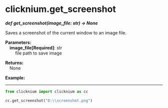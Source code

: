 
# clicknium.get_screenshot
***def get_screenshot(image_file: str) -> None***  

Saves a screenshot of the current window to an image file.

**Parameters:**  
    &emsp;**image_file[Required]**: str   
        &emsp;&emsp; file path to save image

**Returns:**  
    &emsp;None

**Example:**
***
```python
from clicknium import clicknium as cc

cc.get_screenshot("D:\\screenshot.png")

```